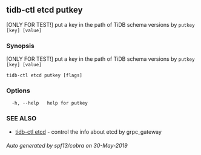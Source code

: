 ## tidb-ctl etcd putkey

[ONLY FOR TEST!] put a key in the path of TiDB schema versions by `putkey [key] [value]`

### Synopsis


[ONLY FOR TEST!] put a key in the path of TiDB schema versions by `putkey [key] [value]`

```
tidb-ctl etcd putkey [flags]
```

### Options

```
  -h, --help   help for putkey
```

### SEE ALSO
* [tidb-ctl etcd](tidb-ctl_etcd.md)	 - control the info about etcd by grpc_gateway

###### Auto generated by spf13/cobra on 30-May-2019
